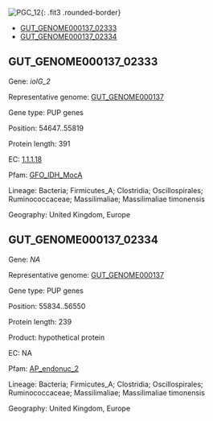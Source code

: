 ![PGC_12](../static/images/Clusters_figure/PGC_12.jpg){: .fit3 .rounded-border}

<ul id="myTab" class="nav nav-tabs">
  <li class="active">
        <a href="#tab1" data-toggle="tab">GUT_GENOME000137_02333</a>
  </li>
<li><a href="#tab2" data-toggle="tab">GUT_GENOME000137_02334</a></li>
</ul>

<div id="myTabContent" class="tab-content">
  <div class="tab-pane fade in active" id="tab1">

<h2 id="GUT_GENOME000137_02333">GUT_GENOME000137_02333</h2>
<p>Gene: <em>iolG_2</em>
<p>Representative genome: <a href="https://www.ebi.ac.uk/metagenomics/genomes/MGYG-HGUT-00034">GUT_GENOME000137</a></p>
<p>Gene type: PUP genes</p>
<p>Position: 54647..55819</p>
<p>Protein length: 391</p>
<p>EC: <a href="https://www.brenda-enzymes.org/enzyme.php?ecno=1.1.1.18">1.1.1.18</a></p>
<p>Pfam: <a href="http://pfam.xfam.org/family/GFO_IDH_MocA">GFO_IDH_MocA</a></p>

<p>Lineage: Bacteria; Firmicutes_A; Clostridia; Oscillospirales; Ruminococcaceae; Massilimaliae; Massilimaliae timonensis</p>
<p>Geography: United Kingdom, Europe</p>
  </div>

  <div class="tab-pane fade" id="tab2">

<h2 id="GUT_GENOME000137_02334">GUT_GENOME000137_02334</h2>
<p>Gene: <em>NA</em></p>
<p>Representative genome: <a href="https://www.ebi.ac.uk/metagenomics/genomes/MGYG-HGUT-00034">GUT_GENOME000137</a></p>
<p>Gene type: PUP genes</p>
<p>Position: 55834..56550</p>
<p>Protein length: 239</p>
<p>Product: hypothetical protein</p>
<p>EC: NA</p>
<p>Pfam: <a href="http://pfam.xfam.org/family/AP_endonuc_2">AP_endonuc_2</a></p>

<p>Lineage: Bacteria; Firmicutes_A; Clostridia; Oscillospirales; Ruminococcaceae; Massilimaliae; Massilimaliae timonensis</p>
<p>Geography: United Kingdom, Europe</p>

  </div>
</div>
